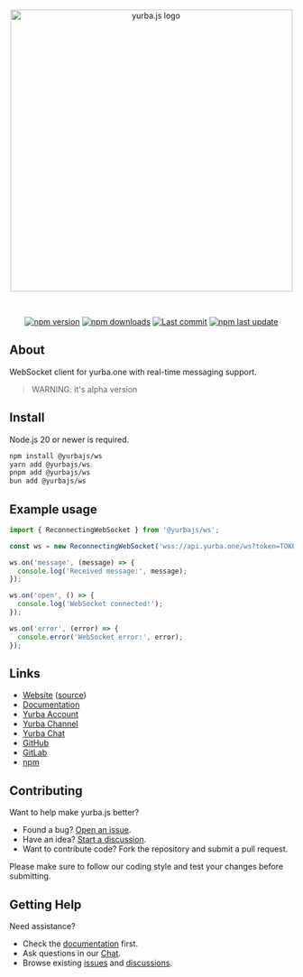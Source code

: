 <div align="center">
  <br />
  <p>
    <a href="https://yurba.js.org"><img src="https://yurbajs.vercel.app/banner.svg" width="500" alt="yurba.js logo" /></a>
  </p>
  <br />
  <p>
    <a href="https://www.npmjs.com/package/@yurbajs/ws"><img src="https://img.shields.io/npm/v/@yurbajs/ws.svg?maxAge=3600" alt="npm version" /></a>
    <a href="https://www.npmjs.com/package/@yurbajs/ws"><img src="https://img.shields.io/npm/dt/@yurbajs/ws.svg?maxAge=3600" alt="npm downloads" /></a>
    <a href="https://github.com/rastgame/yurba.js/commits/main"><img src="https://img.shields.io/github/last-commit/rastgame/yurba.js.svg?logo=github&logoColor=ffffff" alt="Last commit" /></a>
    <a href="https://www.npmjs.com/package/@yurbajs/ws"><img src="https://img.shields.io/npm/last-update/@yurbajs/ws" alt="npm last update"></a>
  </p>
</div>

## About
WebSocket client for yurba.one with real-time messaging support.

> WARNING: it's alpha version 

## Install
Node.js 20 or newer is required.

```sh
npm install @yurbajs/ws
yarn add @yurbajs/ws
pnpm add @yurbajs/ws
bun add @yurbajs/ws
```

## Example usage

```js
import { ReconnectingWebSocket } from '@yurbajs/ws';

const ws = new ReconnectingWebSocket('wss://api.yurba.one/ws?token=TOKEN');

ws.on('message', (message) => {
  console.log('Received message:', message);
});

ws.on('open', () => {
  console.log('WebSocket connected!');
});

ws.on('error', (error) => {
  console.error('WebSocket error:', error);
});
```

## Links

* [Website][website] ([source][website-source])
* [Documentation][documentation]
* [Yurba Account][yurba]
* [Yurba Channel][yurba-channel]
* [Yurba Chat][yurba-chat]
* [GitHub][source]
* [GitLab][gitlab]
* [npm][npm]

## Contributing

Want to help make yurba.js better?

* Found a bug? [Open an issue](https://github.com/RastGame/Yurba.js/issues/new).
* Have an idea? [Start a discussion](https://github.com/RastGame/Yurba.js/discussions).
* Want to contribute code? Fork the repository and submit a pull request.

Please make sure to follow our coding style and test your changes before submitting.

## Getting Help

Need assistance?

* Check the [documentation][documentation] first.
* Ask questions in our [Chat][yurba-chat].
* Browse existing [issues](https://github.com/RastGame/Yurba.js/issues) and [discussions](https://github.com/RastGame/Yurba.js/discussions).

[gitlab]: https://gitlab.com/RastGame/Yurba.js
[source]: https://github.com/RastGame/Yurba.js/tree/main/packages/ws
[website]: https://yurba.js.org
[website-source]: https://github.com/RastGame/Yurba.js
[documentation]: https://yurba.js.org/docs
[yurba]: https://me.yurba.one/yurbajs
[yurba-channel]: https://me.yurba.one/yjs
[yurba-chat]: https://me.yurba.one/yurba.js
[npm]: https://www.npmjs.com/package/@yurbajs/ws